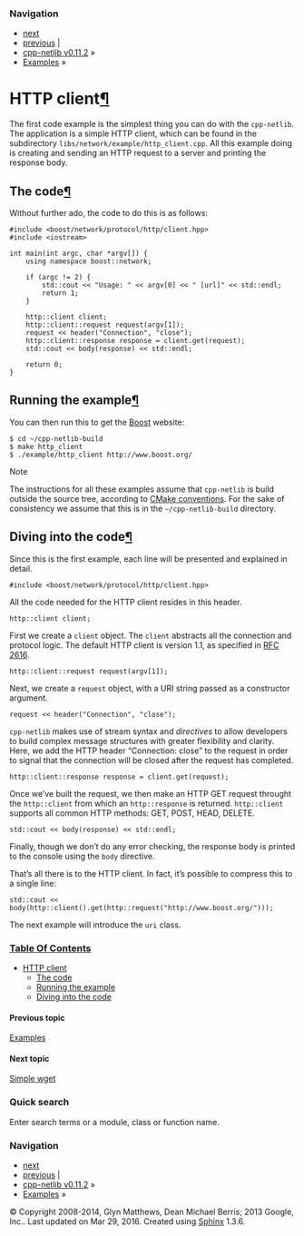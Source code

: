 ### Navigation

-   [next](simple_wget.html "Simple wget")
-   [previous](../../examples.html "Examples") |
-   [cpp-netlib v0.11.2](../../contents.html) »
-   [Examples](../../examples.html) »

<span id="id1"></span>

HTTP client<a href="#http-client" class="headerlink" title="Permalink to this headline">¶</a>
=============================================================================================

The first code example is the simplest thing you can do with the `cpp-netlib`. The application is a simple HTTP client, which can be found in the subdirectory `libs/network/example/http_client.cpp`. All this example doing is creating and sending an HTTP request to a server and printing the response body.

The code<a href="#the-code" class="headerlink" title="Permalink to this headline">¶</a>
---------------------------------------------------------------------------------------

Without further ado, the code to do this is as follows:

    #include <boost/network/protocol/http/client.hpp>
    #include <iostream>

    int main(int argc, char *argv[]) {
        using namespace boost::network;

        if (argc != 2) {
            std::cout << "Usage: " << argv[0] << " [url]" << std::endl;
            return 1;
        }

        http::client client;
        http::client::request request(argv[1]);
        request << header("Connection", "close");
        http::client::response response = client.get(request);
        std::cout << body(response) << std::endl;

        return 0;
    }

Running the example<a href="#running-the-example" class="headerlink" title="Permalink to this headline">¶</a>
-------------------------------------------------------------------------------------------------------------

You can then run this to get the <a href="http://www.boost.org/" class="reference external">Boost</a> website:

    $ cd ~/cpp-netlib-build
    $ make http_client
    $ ./example/http_client http://www.boost.org/

Note

The instructions for all these examples assume that `cpp-netlib` is build outside the source tree, according to <a href="http://www.cmake.org/Wiki/CMake_FAQ#What_is_an_.22out-of-source.22_build.3F" class="reference external">CMake conventions</a>. For the sake of consistency we assume that this is in the `~/cpp-netlib-build` directory.

Diving into the code<a href="#diving-into-the-code" class="headerlink" title="Permalink to this headline">¶</a>
---------------------------------------------------------------------------------------------------------------

Since this is the first example, each line will be presented and explained in detail.

    #include <boost/network/protocol/http/client.hpp>

All the code needed for the HTTP client resides in this header.

    http::client client;

First we create a `client` object. The `client` abstracts all the connection and protocol logic. The default HTTP client is version 1.1, as specified in <a href="http://www.w3.org/Protocols/rfc2616/rfc2616.html" class="reference external">RFC 2616</a>.

    http::client::request request(argv[1]);

Next, we create a `request` object, with a URI string passed as a constructor argument.

    request << header("Connection", "close");

`cpp-netlib` makes use of stream syntax and *directives* to allow developers to build complex message structures with greater flexibility and clarity. Here, we add the HTTP header “Connection: close” to the request in order to signal that the connection will be closed after the request has completed.

    http::client::response response = client.get(request);

Once we’ve built the request, we then make an HTTP GET request throught the `http::client` from which an `http::response` is returned. `http::client` supports all common HTTP methods: GET, POST, HEAD, DELETE.

    std::cout << body(response) << std::endl;

Finally, though we don’t do any error checking, the response body is printed to the console using the `body` directive.

That’s all there is to the HTTP client. In fact, it’s possible to compress this to a single line:

    std::cout << body(http::client().get(http::request("http://www.boost.org/")));

The next example will introduce the `uri` class.

### [Table Of Contents](../../contents.html)

-   <a href="#" class="reference internal">HTTP client</a>
    -   <a href="#the-code" class="reference internal">The code</a>
    -   <a href="#running-the-example" class="reference internal">Running the example</a>
    -   <a href="#diving-into-the-code" class="reference internal">Diving into the code</a>

#### Previous topic

[Examples](../../examples.html "previous chapter")

#### Next topic

[Simple wget](simple_wget.html "next chapter")

### Quick search

Enter search terms or a module, class or function name.

### Navigation

-   [next](simple_wget.html "Simple wget")
-   [previous](../../examples.html "Examples") |
-   [cpp-netlib v0.11.2](../../contents.html) »
-   [Examples](../../examples.html) »

© Copyright 2008-2014, Glyn Matthews, Dean Michael Berris; 2013 Google, Inc.. Last updated on Mar 29, 2016. Created using [Sphinx](http://sphinx-doc.org/) 1.3.6.
